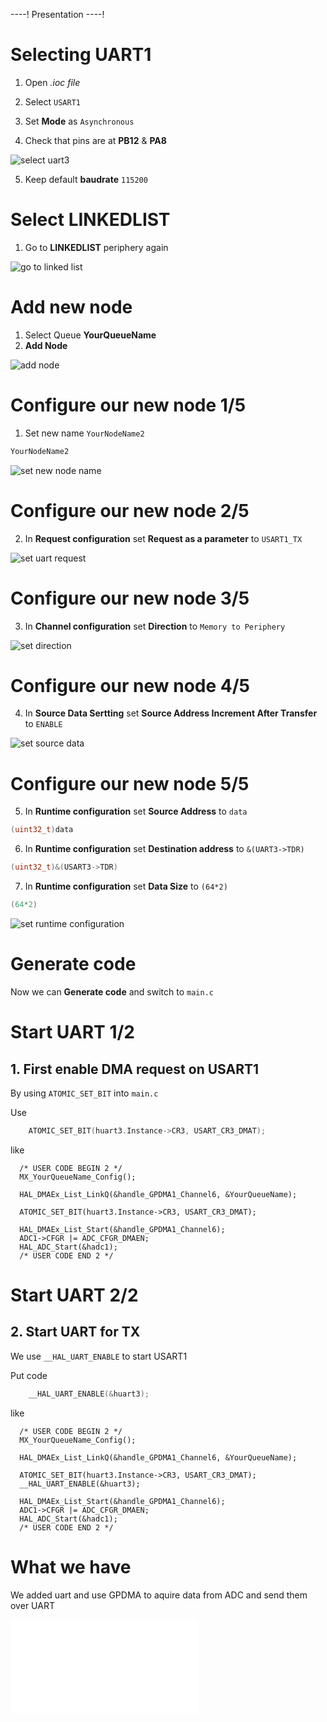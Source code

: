 ----!
Presentation
----!

# Selecting UART1

1. Open *.ioc file*
2. Select `USART1`
3. Set **Mode** as `Asynchronous`

4. Check that pins are at **PB12** & **PA8**

![select uart3](./img/18.gif)

5. Keep default **baudrate** `115200`

# Select LINKEDLIST

1. Go to **LINKEDLIST** periphery again

![go to linked list](./img/18.gif)

# Add new node

1. Select Queue **YourQueueName**
2. **Add Node**

![add node](./img/20.gif)

# Configure our new node 1/5

1. Set new name `YourNodeName2`

```c
YourNodeName2
```

![set new node name](./img/21.gif)

# Configure our new node 2/5

2. In **Request configuration** set **Request as a parameter** to `USART1_TX`

![set uart request](./img/22.gif)

# Configure our new node 3/5

3. In **Channel configuration** set **Direction** to `Memory to Periphery`

![set direction](./img/23.gif)

# Configure our new node 4/5

4. In **Source Data Sertting** set **Source Address Increment After Transfer** to `ENABLE` 

![set source data](./img/24.gif)

# Configure our new node 5/5

5. In **Runtime configuration** set **Source Address** to `data`

```c
(uint32_t)data
```

6. In **Runtime configuration** set **Destination address** to `&(UART3->TDR)`

```c
(uint32_t)&(USART3->TDR)
```

7. In **Runtime configuration** set **Data Size** to `(64*2)`

```c
(64*2)
```

![set runtime configuration](./img/25.gif)

# Generate code

Now we can **Generate code** and switch to `main.c`

# Start UART 1/2

## 1. First enable DMA request on USART1

By using  `ATOMIC_SET_BIT` into `main.c`

Use 

```c
    ATOMIC_SET_BIT(huart3.Instance->CR3, USART_CR3_DMAT);
```

like 


```c-nc
  /* USER CODE BEGIN 2 */
  MX_YourQueueName_Config();

  HAL_DMAEx_List_LinkQ(&handle_GPDMA1_Channel6, &YourQueueName);
  
  ATOMIC_SET_BIT(huart3.Instance->CR3, USART_CR3_DMAT);

  HAL_DMAEx_List_Start(&handle_GPDMA1_Channel6);
  ADC1->CFGR |= ADC_CFGR_DMAEN;
  HAL_ADC_Start(&hadc1);
  /* USER CODE END 2 */
```

# Start UART 2/2

## 2. Start UART for TX

We use `__HAL_UART_ENABLE` to start USART1

Put code

```c
    __HAL_UART_ENABLE(&huart3);
```

like 

```c-nc
  /* USER CODE BEGIN 2 */
  MX_YourQueueName_Config();

  HAL_DMAEx_List_LinkQ(&handle_GPDMA1_Channel6, &YourQueueName);
  
  ATOMIC_SET_BIT(huart3.Instance->CR3, USART_CR3_DMAT);
  __HAL_UART_ENABLE(&huart3);

  HAL_DMAEx_List_Start(&handle_GPDMA1_Channel6);
  ADC1->CFGR |= ADC_CFGR_DMAEN;
  HAL_ADC_Start(&hadc1);
  /* USER CODE END 2 */
```

# What we have

We added uart and use GPDMA to aquire data from ADC and send them over UART

![adc dma uart](./img/adc_dma_uart.json)
